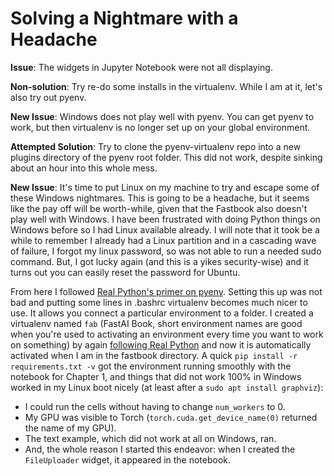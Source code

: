 # Solving a Nightmare with a Headache
**Issue**: The widgets in Jupyter Notebook were not all displaying. 

**Non-solution**: Try re-do some installs in the virtualenv. While I am at it, let's also try out pyenv.

**New Issue**: Windows does not play well with pyenv. You can get pyenv to work, but then virtualenv is no longer set up on your global environment.

**Attempted Solution**: Try to clone the pyenv-virtualenv repo into a new plugins directory of the pyenv root folder. This did not work, despite sinking about an hour into this whole mess.

**New Issue**: It's time to put Linux on my machine to try and escape some of these Windows nightmares. This is going to be a headache, but it seems like the pay off will be worth-while, given that the Fastbook also doesn't play well with Windows. I have been frustrated with doing Python things on Windows before so I had Linux available already. I will note that it took be a while to remember I already had a Linux partition and in a cascading wave of failure, I forgot my linux password, so was not able to run a needed sudo command. But, I got lucky again (and this is a yikes security-wise) and it turns out you can easily reset the password for Ubuntu. 

From here I followed [Real Python's primer on pyenv](https://realpython.com/intro-to-pyenv/#virtual-environments-and-pyenv). Setting this up was not bad and putting some lines in .bashrc virtualenv becomes much nicer to use. It allows you connect a particular environment to a folder. I created a virtualenv named `fab` (FastAI Book, short environment names are good when you're used to activating an environment every time you want to work on something) by again [following Real Python](https://realpython.com/python-virtual-environments-a-primer/) and now it is automatically activated when I am in the fastbook directory. A quick `pip install -r requirements.txt -v` got the environment running smoothly with the notebook for Chapter 1, and things that did not work 100% in Windows worked in my Linux boot nicely (at least after a `sudo apt install graphviz`):
* I could run the cells without having to change `num_workers` to 0.
* My GPU was visible to Torch (`torch.cuda.get_device_name(0)` returned the name of my GPU).
* The text example, which did not work at all on Windows, ran.
* And, the whole reason I started this endeavor: when I created the `FileUploader` widget, it appeared in the notebook.